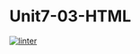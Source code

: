 # Unit7-03-HTML
 [![linter](https://github.com/Samir-Allaham/Unit7-03-HTML/workflows/linter/badge.svg)](https://github.com/marketplace/actions/super-linter)
